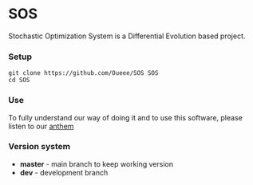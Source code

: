 SOS
=======

Stochastic Optimization System is a Differential Evolution based project.


### Setup
```shell
git clone https://github.com/Oueee/SOS SOS
cd SOS
```

### Use
To fully understand our way of doing it and to use this software, please
listen to our [anthem](https://www.youtube.com/watch?v=5VBSaGz0fnc)

### Version system
+ **master** - main branch to keep working version
+ **dev** - development branch

